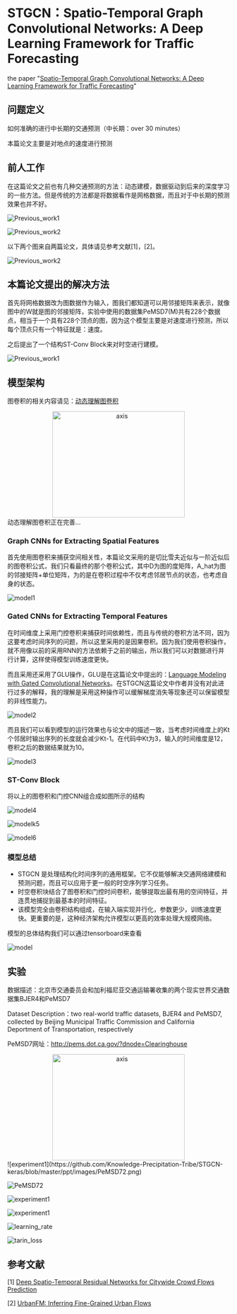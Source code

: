 # STGCN：Spatio-Temporal Graph Convolutional Networks: A Deep Learning Framework for Traffic Forecasting

the paper "[Spatio-Temporal Graph Convolutional Networks: A Deep Learning Framework for Traffic Forecasting](https://arxiv.org/pdf/1709.04875.pdf)"

## 问题定义

如何准确的进行中长期的交通预测（中长期：over 30 minutes）

本篇论文主要是对地点的速度进行预测

## 前人工作

在这篇论文之前也有几种交通预测的方法：动态建模，数据驱动到后来的深度学习的一些方法。但是传统的方法都是将数据看作是网格数据，而且对于中长期的预测效果也并不好。

![Previous_work1](https://github.com/Knowledge-Precipitation-Tribe/STGCN-keras/blob/master/ppt/images/Previous_work1.jpeg)

![Previous_work2](https://github.com/Knowledge-Precipitation-Tribe/STGCN-keras/blob/master/ppt/images/Previous_work2.jpeg)

以下两个图来自两篇论文，具体请见参考文献[1]，[2]。

![Previous_work2](https://github.com/Knowledge-Precipitation-Tribe/STGCN-keras/blob/master/ppt/images/Previous_work3.png)

## 本篇论文提出的解决方法

首先将网格数据改为图数据作为输入，图我们都知道可以用邻接矩阵来表示，就像图中的W就是图的邻接矩阵，实验中使用的数据集PeMSD7(M)共有228个数据点，相当于一个具有228个顶点的图，因为这个模型主要是对速度进行预测，所以每个顶点只有一个特征就是：速度。

之后提出了一个结构ST-Conv Block来对时空进行建模。

![Previous_work1](https://github.com/Knowledge-Precipitation-Tribe/STGCN-keras/blob/master/ppt/images/method.jpeg)

## 模型架构

图卷积的相关内容请见：[动态理解图卷积](https://github.com/Knowledge-Precipitation-Tribe/Graph-neural-network#动态理解图卷积)

<div align = "center"><image src="https://github.com/Knowledge-Precipitation-Tribe/Graph-neural-network/blob/master/images/GCN4.gif" width = "300" height = "240" alt="axis" align=center /></div>
动态理解图卷积正在完善...

### Graph CNNs for Extracting Spatial Features

首先使用图卷积来捕获空间相关性，本篇论文采用的是切比雪夫近似与一阶近似后的图卷积公式，我们只看最终的那个卷积公式，其中D为图的度矩阵，A_hat为图的邻接矩阵+单位矩阵，为的是在卷积过程中不仅考虑邻居节点的状态，也考虑自身的状态。

![model1](https://github.com/Knowledge-Precipitation-Tribe/STGCN-keras/blob/master/ppt/images/model1.jpeg)

### Gated CNNs for Extracting Temporal Features

在时间维度上采用门控卷积来捕获时间依赖性，而且与传统的卷积方法不同，因为这要考虑时间序列的问题，所以这里采用的是因果卷积。因为我们使用卷积操作，就不用像以前的采用RNN的方法依赖于之前的输出，所以我们可以对数据进行并行计算，这样使得模型训练速度更快。

而且采用还采用了GLU操作，GLU是在这篇论文中提出的：[Language Modeling with Gated Convolutional Networks](https://arxiv.org/pdf/1612.08083.pdf)。在STGCN这篇论文中作者并没有对此进行过多的解释，我的理解是采用这种操作可以缓解梯度消失等现象还可以保留模型的非线性能力。

![model2](https://github.com/Knowledge-Precipitation-Tribe/STGCN-keras/blob/master/ppt/images/model2.jpeg)

而且我们可以看到模型的运行效果也与论文中的描述一致，当考虑时间维度上的Kt个邻居时输出序列的长度就会减少Kt-1。在代码中Kt为3，输入的时间维度是12，卷积之后的数据结果就为10。

![model3](https://github.com/Knowledge-Precipitation-Tribe/STGCN-keras/blob/master/ppt/images/model3.png)

### ST-Conv Block

将以上的图卷积和门控CNN组合成如图所示的结构

![model4](https://github.com/Knowledge-Precipitation-Tribe/STGCN-keras/blob/master/ppt/images/model4.jpeg)

![modelk5](https://github.com/Knowledge-Precipitation-Tribe/STGCN-keras/blob/master/ppt/images/model5.jpeg)

![model6](https://github.com/Knowledge-Precipitation-Tribe/STGCN-keras/blob/master/ppt/images/model6.png)

### 模型总结

- STGCN 是处理结构化时间序列的通用框架。它不仅能够解决交通网络建模和 预测问题，而且可以应用于更一般的时空序列学习任务。
- 时空卷积块结合了图卷积和门控时间卷积，能够提取出最有用的空间特征，并 连贯地捕捉到最基本的时间特征。
- 该模型完全由卷积结构组成，在输入端实现并行化，参数更少，训练速度更 快。更重要的是，这种经济架构允许模型以更高的效率处理大规模网络。

模型的总体结构我们可以通过tensorboard来查看

![model](https://github.com/Knowledge-Precipitation-Tribe/STGCN-keras/blob/master/ppt/images/model.png)

## 实验

数据描述：北京市交通委员会和加利福尼亚交通运输署收集的两个现实世界交通数据集BJER4和PeMSD7

Dataset Description：two real-world traffic datasets, BJER4 and PeMSD7, collected by Beijing Municipal Traffic Commission and California Deportment of Transportation, respectively

PeMSD7网址：http://pems.dot.ca.gov/?dnode=Clearinghouse

<div align = "center"><image src="https://github.com/Knowledge-Precipitation-Tribe/STGCN-keras/blob/master/ppt/images/PeMSD71.png" width = "300" height = "240" alt="axis" align=center /></div>
![experiment1](https://github.com/Knowledge-Precipitation-Tribe/STGCN-keras/blob/master/ppt/images/PeMSD72.png)

![PeMSD72](https://github.com/Knowledge-Precipitation-Tribe/STGCN-keras/blob/master/ppt/images/experiment1.png)

![experiment1](https://github.com/Knowledge-Precipitation-Tribe/STGCN-keras/blob/master/ppt/images/experiment2.png)

![experiment1](https://github.com/Knowledge-Precipitation-Tribe/STGCN-keras/blob/master/ppt/images/experiment3.png)

![learning_rate](https://github.com/Knowledge-Precipitation-Tribe/STGCN-keras/blob/master/ppt/images/learning_rate.png)

![tarin_loss](https://github.com/Knowledge-Precipitation-Tribe/STGCN-keras/blob/master/ppt/images/train_loss.png)

## 参考文献

[1] [Deep Spatio-Temporal Residual Networks for Citywide Crowd Flows Prediction](https://arxiv.org/pdf/1610.00081.pdf)

[2] [UrbanFM: Inferring Fine-Grained Urban Flows](https://arxiv.org/pdf/1902.05377.pdf)